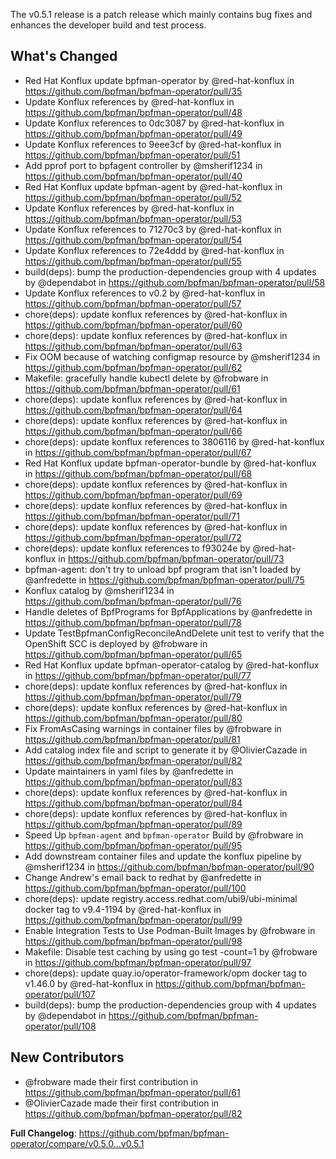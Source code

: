 The v0.5.1 release is a patch release which mainly contains bug fixes and enhances the developer build and test process.

## What's Changed
* Red Hat Konflux update bpfman-operator by @red-hat-konflux in https://github.com/bpfman/bpfman-operator/pull/35
* Update Konflux references by @red-hat-konflux in https://github.com/bpfman/bpfman-operator/pull/48
* Update Konflux references to 0dc3087 by @red-hat-konflux in https://github.com/bpfman/bpfman-operator/pull/49
* Update Konflux references to 9eee3cf by @red-hat-konflux in https://github.com/bpfman/bpfman-operator/pull/51
* Add pprof port to bpfagent controller by @msherif1234 in https://github.com/bpfman/bpfman-operator/pull/40
* Red Hat Konflux update bpfman-agent by @red-hat-konflux in https://github.com/bpfman/bpfman-operator/pull/52
* Update Konflux references by @red-hat-konflux in https://github.com/bpfman/bpfman-operator/pull/53
* Update Konflux references to 71270c3 by @red-hat-konflux in https://github.com/bpfman/bpfman-operator/pull/54
* Update Konflux references to 72e4ddd by @red-hat-konflux in https://github.com/bpfman/bpfman-operator/pull/55
* build(deps): bump the production-dependencies group with 4 updates by @dependabot in https://github.com/bpfman/bpfman-operator/pull/58
* Update Konflux references to v0.2 by @red-hat-konflux in https://github.com/bpfman/bpfman-operator/pull/57
* chore(deps): update konflux references by @red-hat-konflux in https://github.com/bpfman/bpfman-operator/pull/60
* chore(deps): update konflux references by @red-hat-konflux in https://github.com/bpfman/bpfman-operator/pull/63
* Fix OOM because of watching configmap resource by @msherif1234 in https://github.com/bpfman/bpfman-operator/pull/62
* Makefile: gracefully handle kubectl delete by @frobware in https://github.com/bpfman/bpfman-operator/pull/61
* chore(deps): update konflux references by @red-hat-konflux in https://github.com/bpfman/bpfman-operator/pull/64
* chore(deps): update konflux references by @red-hat-konflux in https://github.com/bpfman/bpfman-operator/pull/66
* chore(deps): update konflux references to 3806116 by @red-hat-konflux in https://github.com/bpfman/bpfman-operator/pull/67
* Red Hat Konflux update bpfman-operator-bundle by @red-hat-konflux in https://github.com/bpfman/bpfman-operator/pull/68
* chore(deps): update konflux references by @red-hat-konflux in https://github.com/bpfman/bpfman-operator/pull/69
* chore(deps): update konflux references by @red-hat-konflux in https://github.com/bpfman/bpfman-operator/pull/71
* chore(deps): update konflux references by @red-hat-konflux in https://github.com/bpfman/bpfman-operator/pull/72
* chore(deps): update konflux references to f93024e by @red-hat-konflux in https://github.com/bpfman/bpfman-operator/pull/73
* bpfman-agent: don't try to unload bpf program that isn't loaded by @anfredette in https://github.com/bpfman/bpfman-operator/pull/75
* Konflux catalog by @msherif1234 in https://github.com/bpfman/bpfman-operator/pull/76
* Handle deletes of BpfPrograms for BpfApplications by @anfredette in https://github.com/bpfman/bpfman-operator/pull/78
* Update TestBpfmanConfigReconcileAndDelete unit test to verify that the OpenShift SCC is deployed by @frobware in https://github.com/bpfman/bpfman-operator/pull/65
* Red Hat Konflux update bpfman-operator-catalog by @red-hat-konflux in https://github.com/bpfman/bpfman-operator/pull/77
* chore(deps): update konflux references by @red-hat-konflux in https://github.com/bpfman/bpfman-operator/pull/79
* chore(deps): update konflux references by @red-hat-konflux in https://github.com/bpfman/bpfman-operator/pull/80
* Fix FromAsCasing warnings in container files by @frobware in https://github.com/bpfman/bpfman-operator/pull/81
* Add catalog index file and script to generate it by @OlivierCazade in https://github.com/bpfman/bpfman-operator/pull/82
* Update maintainers in yaml files by @anfredette in https://github.com/bpfman/bpfman-operator/pull/83
* chore(deps): update konflux references by @red-hat-konflux in https://github.com/bpfman/bpfman-operator/pull/84
* chore(deps): update konflux references by @red-hat-konflux in https://github.com/bpfman/bpfman-operator/pull/89
* Speed Up `bpfman-agent` and `bpfman-operator` Build by @frobware in https://github.com/bpfman/bpfman-operator/pull/95
* Add downstream container files and update the konflux pipeline by @msherif1234 in https://github.com/bpfman/bpfman-operator/pull/90
* Change Andrew's email back to redhat by @anfredette in https://github.com/bpfman/bpfman-operator/pull/100
* chore(deps): update registry.access.redhat.com/ubi9/ubi-minimal docker tag to v9.4-1194 by @red-hat-konflux in https://github.com/bpfman/bpfman-operator/pull/99
* Enable Integration Tests to Use Podman-Built Images by @frobware in https://github.com/bpfman/bpfman-operator/pull/98
* Makefile: Disable test caching by using go test -count=1 by @frobware in https://github.com/bpfman/bpfman-operator/pull/97
* chore(deps): update quay.io/operator-framework/opm docker tag to v1.46.0 by @red-hat-konflux in https://github.com/bpfman/bpfman-operator/pull/107
* build(deps): bump the production-dependencies group with 4 updates by @dependabot in https://github.com/bpfman/bpfman-operator/pull/108

## New Contributors
* @frobware made their first contribution in https://github.com/bpfman/bpfman-operator/pull/61
* @OlivierCazade made their first contribution in https://github.com/bpfman/bpfman-operator/pull/82

**Full Changelog**: https://github.com/bpfman/bpfman-operator/compare/v0.5.0...v0.5.1